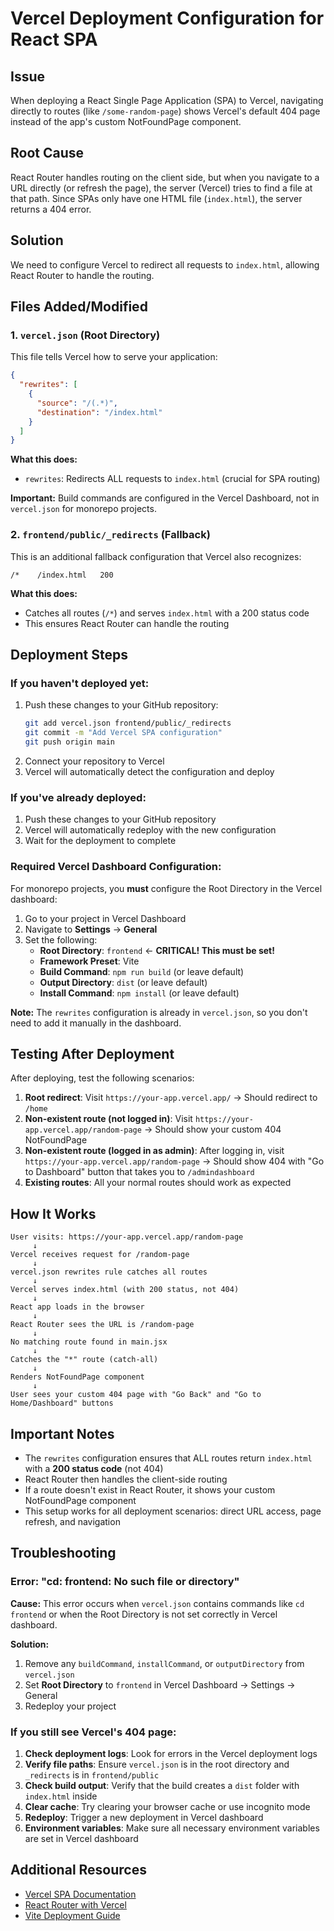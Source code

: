 # Vercel Deployment Configuration for React SPA

## Issue
When deploying a React Single Page Application (SPA) to Vercel, navigating directly to routes (like `/some-random-page`) shows Vercel's default 404 page instead of the app's custom NotFoundPage component.

## Root Cause
React Router handles routing on the client side, but when you navigate to a URL directly (or refresh the page), the server (Vercel) tries to find a file at that path. Since SPAs only have one HTML file (`index.html`), the server returns a 404 error.

## Solution
We need to configure Vercel to redirect all requests to `index.html`, allowing React Router to handle the routing.

## Files Added/Modified

### 1. `vercel.json` (Root Directory)
This file tells Vercel how to serve your application:

```json
{
  "rewrites": [
    {
      "source": "/(.*)",
      "destination": "/index.html"
    }
  ]
}
```

**What this does:**
- `rewrites`: Redirects ALL requests to `index.html` (crucial for SPA routing)

**Important:** Build commands are configured in the Vercel Dashboard, not in `vercel.json` for monorepo projects.

### 2. `frontend/public/_redirects` (Fallback)
This is an additional fallback configuration that Vercel also recognizes:

```
/*    /index.html   200
```

**What this does:**
- Catches all routes (`/*`) and serves `index.html` with a 200 status code
- This ensures React Router can handle the routing

## Deployment Steps

### If you haven't deployed yet:
1. Push these changes to your GitHub repository:
   ```bash
   git add vercel.json frontend/public/_redirects
   git commit -m "Add Vercel SPA configuration"
   git push origin main
   ```
2. Connect your repository to Vercel
3. Vercel will automatically detect the configuration and deploy

### If you've already deployed:
1. Push these changes to your GitHub repository
2. Vercel will automatically redeploy with the new configuration
3. Wait for the deployment to complete

### Required Vercel Dashboard Configuration:
For monorepo projects, you **must** configure the Root Directory in the Vercel dashboard:

1. Go to your project in Vercel Dashboard
2. Navigate to **Settings** → **General**
3. Set the following:
   - **Root Directory**: `frontend` ← **CRITICAL! This must be set!**
   - **Framework Preset**: Vite
   - **Build Command**: `npm run build` (or leave default)
   - **Output Directory**: `dist` (or leave default)
   - **Install Command**: `npm install` (or leave default)

**Note:** The `rewrites` configuration is already in `vercel.json`, so you don't need to add it manually in the dashboard.

## Testing After Deployment

After deploying, test the following scenarios:

1. **Root redirect**: Visit `https://your-app.vercel.app/` → Should redirect to `/home`
2. **Non-existent route (not logged in)**: Visit `https://your-app.vercel.app/random-page` → Should show your custom 404 NotFoundPage
3. **Non-existent route (logged in as admin)**: After logging in, visit `https://your-app.vercel.app/random-page` → Should show 404 with "Go to Dashboard" button that takes you to `/admindashboard`
4. **Existing routes**: All your normal routes should work as expected

## How It Works

```
User visits: https://your-app.vercel.app/random-page
     ↓
Vercel receives request for /random-page
     ↓
vercel.json rewrites rule catches all routes
     ↓
Vercel serves index.html (with 200 status, not 404)
     ↓
React app loads in the browser
     ↓
React Router sees the URL is /random-page
     ↓
No matching route found in main.jsx
     ↓
Catches the "*" route (catch-all)
     ↓
Renders NotFoundPage component
     ↓
User sees your custom 404 page with "Go Back" and "Go to Home/Dashboard" buttons
```

## Important Notes

- The `rewrites` configuration ensures that ALL routes return `index.html` with a **200 status code** (not 404)
- React Router then handles the client-side routing
- If a route doesn't exist in React Router, it shows your custom NotFoundPage component
- This setup works for all deployment scenarios: direct URL access, page refresh, and navigation

## Troubleshooting

### Error: "cd: frontend: No such file or directory"

**Cause:** This error occurs when `vercel.json` contains commands like `cd frontend` or when the Root Directory is not set correctly in Vercel dashboard.

**Solution:**
1. Remove any `buildCommand`, `installCommand`, or `outputDirectory` from `vercel.json`
2. Set **Root Directory** to `frontend` in Vercel Dashboard → Settings → General
3. Redeploy your project

### If you still see Vercel's 404 page:

1. **Check deployment logs**: Look for errors in the Vercel deployment logs
2. **Verify file paths**: Ensure `vercel.json` is in the root directory and `_redirects` is in `frontend/public`
3. **Check build output**: Verify that the build creates a `dist` folder with `index.html` inside
4. **Clear cache**: Try clearing your browser cache or use incognito mode
5. **Redeploy**: Trigger a new deployment in Vercel dashboard
6. **Environment variables**: Make sure all necessary environment variables are set in Vercel dashboard

## Additional Resources

- [Vercel SPA Documentation](https://vercel.com/docs/concepts/projects/project-configuration)
- [React Router with Vercel](https://vercel.com/guides/deploying-react-with-vercel)
- [Vite Deployment Guide](https://vitejs.dev/guide/static-deploy.html#vercel)
